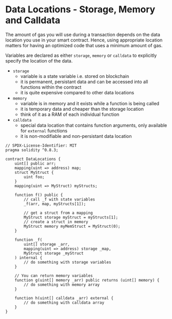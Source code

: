 # Data Locations - Storage, Memory and Calldata

The amount of gas you will use during a transaction depends on the data location you use in your smart contract.
Hence, using appropriate location matters for having an optimized code that uses a minimum amount of gas.

Variables are declared as either `storage`, `memory` or `calldata` to explicitly specify the location of the data.

- `storage`
  - variable is a state variable i.e. stored on blockchain
  - it is permanent, persistant data and can be accessed into all functions within the contract
  - it is quite expensive compared to other data locations
- `memory`
  - variable is in memory and it exists while a function is being called
  - it is temporary data and cheaper than the storage location
  - think of it as a RAM of each individual function
- `calldata`
  - special data location that contains function arguments, only available for `external` functions
  - it is non-modifiable and non-persistant data location

```
// SPDX-License-Identifier: MIT
pragma solidity ^0.8.3;

contract DataLocations {
    uint[] public arr;
    mapping(uint => address) map;
    struct MyStruct {
        uint foo;
    }
    mapping(uint => MyStruct) myStructs;

    function f() public {
        // call _f with state variables
        _f(arr, map, myStructs[1]);

        // get a struct from a mapping
        MyStruct storage myStruct = myStructs[1];
        // create a struct in memory
        MyStruct memory myMemStruct = MyStruct(0);
    }

    function _f(
        uint[] storage _arr,
        mapping(uint => address) storage _map,
        MyStruct storage _myStruct
    ) internal {
        // do something with storage variables
    }

    // You can return memory variables
    function g(uint[] memory _arr) public returns (uint[] memory) {
        // do something with memory array
    }

    function h(uint[] calldata _arr) external {
        // do something with calldata array
    }
}
```
